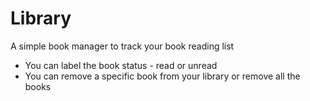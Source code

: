 # Library
A simple book manager to track your book reading list
- You can label the book status - read or unread
- You can remove a specific book from your library or remove all the books

